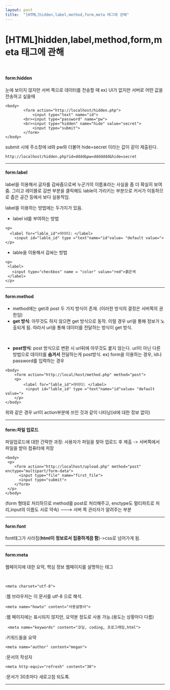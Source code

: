 ```yaml
---
layout: post
title:  "[HTML]hidden,label,method,form,meta 태그에 관해"
---
```


# [HTML]hidden,label,method,form,meta 태그에 관해


<br>

#### form:hidden
눈에 보이지 않지만 서버 쪽으로 데이터를 전송할 때
ex) UI가 없지만 서버로 어떤 값을 전송하고 싶을때


```
<body>
        <form action="http://localhost/hidden.php">
            <input type="text" name="id">
        <br><input type="password" name="pw">
        <br><input type="hidden" name="hide" value="secret">
            <input type="submit">
        </form>
</body>
```
submit 시에 주소창에 id와 pw와 더불어 hide=secret 이라는 값이 같이 제출된다.

`http://localhost/hidden.php?id=dddd&pw=ddddddd&hide=secret`




---



#### form:label



label을 이용해서 글자를 감싸줌으로써 누군가의 이름표라는 사실을 좀 더 확실히 보여줌. 그리고 레이블로 감싼 부분을 클릭해도 lable이 가리키는 부분으로 커서가 이동하므로 좁은 공간 등에서 보다 실용적임.

label을 이용하는 방법에는 두가지가 있음.

* label id를 부여하는 방법

```
<p>
  <label for="lable_id">아이디: </label>
    <input id="lable_id" type ="text"name="id"value= "default value=">
</p>
```

* lable을 이용해서 감싸는 방법
```
<p>
 <label>
   <input type="checkbox" name = "color" value="red">붉은색
 </label>
</p>
```

---
#### form:method
* method에는 get과 post 두 가지 방식이 존재. (이러한 방식의 결정은 서버쪽의 권한임)
* **get 방식**: 아무것도 하지 않으면 get 방식으로 동작. 이럴 경우 url을 통해 정보가 노출되게 됨. 따라서 url을 통해 데이터를 전달하는 방식이 get 방식.
<br>

* **post방식**: post 방식으로 변환 시 url뒤에 아무것도 붙지 않는다. url이 아닌 다른 방법으로 데이터를 **숨겨서** 전달하는게 post방식.
ex) form을 이용하는 경우, id나 password를 입력하는 경우

```
<body>
    <form action="http://local/host/method.php" method="post">
    <p>
        <label for="lable_id">아이디: </label>
         <input id="lable_id" type ="text"name="id"value= "default value=">
    </p>
</body>
```
위와 같은 경우 url이 action부분에 쓰인 것과 같이 나타남(id에 대한 정보 없이)

---

#### form:파일 업로드


파일업로드에 대한 간략한 과정:
사용자가 파일을 찾아 업로드 후 제출 -> 서버쪽에서 파일을 받아 컴퓨터에 저장


```
<body>
 <p> 
    <form action="http://localhost/upload.php" method="post" enctype="multipart/form-data">
      <input type="file" name="first_file">
      <input type="submit">
    </form>
 </p>
</body>
```
(form 형태로 처리하므로 method를 post로 처리해주고, enctype도 멀티파트로 처리,input의 이름도 서로 약속) ---> 서버 쪽 관리자가 알려주는 부분

---


#### form:font

font태그가 사라짐(**html이 정보로서 집중하게끔 함**)->css로 넘어가게 됨.

---


#### form:meta
웹페이지에 대한 요약, 핵심 정보
웹페이지를 설명하는 태그


<br>

`<meta charset="utf-8">`

:웹 브라우저는 이 문서를 utf-8 으로 해석.

`<meta name="howto" content="사용설명서">`

:웹 페이지에는 표시되지 않지만, 요약본 정도로 사용 가능.(용도는 상황마다 다름)

` <meta name="keywords" content="코딩, coding, 프로그래밍,html">`

:키워드들을 요약

`<meta name="author" content="megan">`

:문서의 작성자

`<meta http-equiv="refresh" content="30">`

:문서가 30초마다 새로고침 되도록.


---
